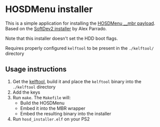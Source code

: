 # HOSDMenu installer

This is a simple application for installing the [HOSDMenu __mbr payload](../mbr/).  
Based on the [SoftDev2 installer](https://github.com/parrado/SoftDev2) by Alex Parrado.

Note that this installer doesn't set the HDD boot flags.

Requires properly configured `kelftool` to be present in the `./kelftool/` directory

## Usage instructions

1. Get the [kelftool](https://github.com/ps2homebrew/kelftool), build it and place the `kelftool` binary into the `./kelftool` directory
2. Add the keys
3. Run `make`. The `Makefile` will:
   - Build the HOSDMenu
   - Embed it into the MBR wrapper
   - Embed the resulting binary into the installer
4. Run `hosd_installer.elf` on your PS2
